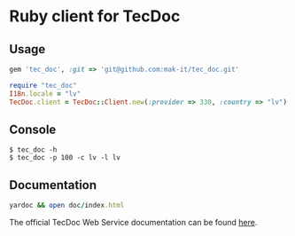 # Ruby client for TecDoc

## Usage

```ruby
gem 'tec_doc', :git => 'git@github.com:mak-it/tec_doc.git'
```

```ruby
require "tec_doc"
I18n.locale = "lv"
TecDoc.client = TecDoc::Client.new(:provider => 330, :country => "lv")
```

## Console

```
$ tec_doc -h
$ tec_doc -p 100 -c lv -l lv
```

## Documentation

```ruby
yardoc && open doc/index.html
```

The official TecDoc Web Service documentation
can be found [here](http://webservicepilot.tecdoc.net/pegasus-2-0).
